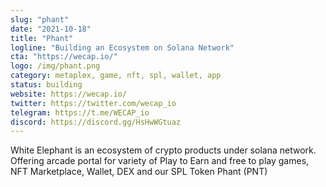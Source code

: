 ```yaml
---
slug: "phant"
date: "2021-10-18"
title: "Phant"
logline: "Building an Ecosystem on Solana Network"
cta: "https://wecap.io/"
logo: /img/phant.png
category: metaplex, game, nft, spl, wallet, app
status: building
website: https://wecap.io/
twitter: https://twitter.com/wecap_io
telegram: https://t.me/WECAP_io
discord: https://discord.gg/HsHwWGtuaz
---
```


White Elephant is an ecosystem of crypto products under solana network. Offering arcade portal for variety of  Play to Earn and free to play games, NFT Marketplace, Wallet, DEX  and our SPL Token Phant (PNT)
